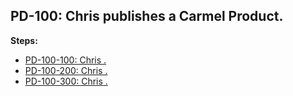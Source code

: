 ## PD-100: Chris publishes a Carmel Product.

**Steps:**

- [PD-100-100: Chris .](100)
- [PD-100-200: Chris .](200)
- [PD-100-300: Chris .](300)